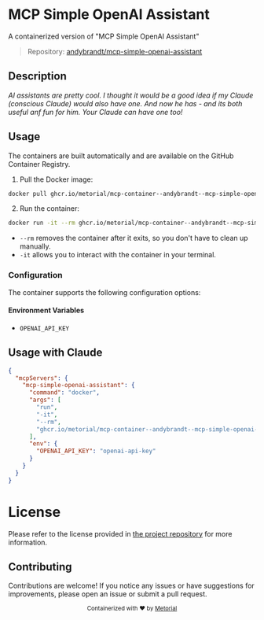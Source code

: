 
# MCP Simple OpenAI Assistant

A containerized version of "MCP Simple OpenAI Assistant"

> Repository: [andybrandt/mcp-simple-openai-assistant](https://github.com/andybrandt/mcp-simple-openai-assistant)

## Description

*AI assistants are pretty cool. I thought it would be a good idea if my Claude (conscious Claude) would also have one. And now he has - and its both useful anf fun for him. Your Claude can have one too!*


## Usage

The containers are built automatically and are available on the GitHub Container Registry.

1. Pull the Docker image:

```bash
docker pull ghcr.io/metorial/mcp-container--andybrandt--mcp-simple-openai-assistant--mcp-simple-openai-assistant
```

2. Run the container:

```bash
docker run -it --rm ghcr.io/metorial/mcp-container--andybrandt--mcp-simple-openai-assistant--mcp-simple-openai-assistant 
```

- `--rm` removes the container after it exits, so you don't have to clean up manually.
- `-it` allows you to interact with the container in your terminal.


### Configuration

The container supports the following configuration options:




#### Environment Variables
- `OPENAI_API_KEY`




## Usage with Claude

```json
{
  "mcpServers": {
    "mcp-simple-openai-assistant": {
      "command": "docker",
      "args": [
        "run",
        "-it",
        "--rm",
        "ghcr.io/metorial/mcp-container--andybrandt--mcp-simple-openai-assistant--mcp-simple-openai-assistant"
      ],
      "env": {
        "OPENAI_API_KEY": "openai-api-key"
      }
    }
  }
}
```

# License

Please refer to the license provided in [the project repository](https://github.com/andybrandt/mcp-simple-openai-assistant) for more information.

## Contributing

Contributions are welcome! If you notice any issues or have suggestions for improvements, please open an issue or submit a pull request.

<div align="center">
  <sub>Containerized with ❤️ by <a href="https://metorial.com">Metorial</a></sub>
</div>
  